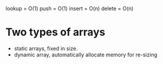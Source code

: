 lookup = O(1)
push = O(1)
insert = O(n)
delete = O(n)

# Two types of arrays

- static arrays, fixed in size.
- dynamic array, automatically allocate memory for re-sizing
